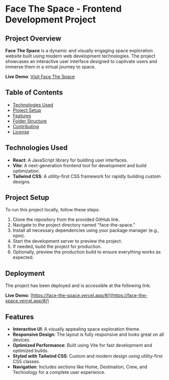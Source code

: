 # Face The Space - Frontend Development Project

## Project Overview

**Face The Space** is a dynamic and visually engaging space exploration website built using modern web development technologies. The project showcases an interactive user interface designed to captivate users and immerse them in a virtual journey to space.

**Live Demo**: [Visit Face The Space](https://face-the-space.vercel.app/#/)

## Table of Contents

- [Technologies Used](#technologies-used)
- [Project Setup](#project-setup)
- [Features](#features)
- [Folder Structure](#folder-structure)
- [Contributing](#contributing)
- [License](#license)

## Technologies Used

- **React**: A JavaScript library for building user interfaces.
- **Vite**: A next-generation frontend tool for development and build optimization.
- **Tailwind CSS**: A utility-first CSS framework for rapidly building custom designs.

## Project Setup

To run this project locally, follow these steps:

1. Clone the repository from the provided GitHub link.
2. Navigate to the project directory named "face-the-space."
3. Install all necessary dependencies using your package manager (e.g., npm).
4. Start the development server to preview the project.
5. If needed, build the project for production.
6. Optionally, preview the production build to ensure everything works as expected.

## Deployment

The project has been deployed and is accessible at the following link:

**Live Demo**: [https://face-the-space.vercel.app/#/](https://face-the-space.vercel.app/#/)

## Features

- **Interactive UI**: A visually appealing space exploration theme.
- **Responsive Design**: The layout is fully responsive and looks great on all devices.
- **Optimized Performance**: Built using Vite for fast development and optimized builds.
- **Styled with Tailwind CSS**: Custom and modern design using utility-first CSS classes.
- **Navigation**: Includes sections like Home, Destination, Crew, and Technology for a complete user experience.

